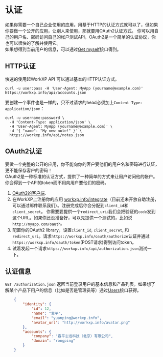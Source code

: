# 认证
如果你需要一个自己企业使用的应用，用基于HTTP的认证方式就可以了，但如果你要做一个公开的应用，让别人来使用，那就要用OAuth2认证方式。
你可以用自己的用户名、密码访问自己的帐户测试API，OAuth2是一个简单的认证协议，你也可以很快的了解并使用它。  
如果想得到当前用户的信息，可以通过[Get myself](https://github.com/yuanping/workxp-api/blob/master/sections/users.md#get-user)接口得到。

## HTTP认证
快速的使用起WorkXP API 可以通过基本的HTTP认证方式。
```shell
curl -u user:pass -H 'User-Agent: MyApp (yourname@example.com)' https://workxp.info/api/accounts.json
```

要创建一个事件也是一样的，只不过请求的head必须加上`Content-Type: application/json`：  

```shell
curl -u username:password \
  -H 'Content-Type: application/json' \
  -H 'User-Agent: MyApp (yourname@example.com)' \
  -d '{ "name": "My new note!" }' \
  https://workxp.info/api/notes.json
```

## OAuth2认证
要做一个完整的公开的应用，你不能向你的客户要他们的用户名和密码进行认证，更不能保存客户的密码！  
OAuth2是一种标准的认证方式，提供了一种简单的方式来让用户访问他的帐户。你会得到一个API的token而不用向用户要他们的密码。

1. [OAuth2的客户端](http://oauth.net/code/).
2. 在WorkXP上注册你的应用 [workxp.info/integrate](https://workxp.info/integrate)（目前还未开放自助注册，可以通过邮件联系我们）。注册完成后你会分配到`client_id`和`client_secret`。
你需要要提供一个`redirect_uri`:我们会把验证的`code`发到这个URL。如果你还没准备好，可以先提供一个测试的，比如说 `http://myapp.com/oauth`。
3. 配置你的OAuth2 library，设置`client_id`, `client_secret`, 和 `redirect_uri`。请求`https://workxp.info/oauth/authorize`认证并通过 `https://workxp.info/oauth/token`(POST请求)得到访问token。
4. 试着发起一个请求`https://workxp.info/api/authorization.json`测试一下。


## 认证信息
`GET /authorization.json` 返回当前登录用户的基本信息和产品列表，如果想了解某个产品下用户的信息（比如是否是管理员等）通过[Users](https://github.com/yuanping/workxp-api/blob/master/sections/users.md)接口获得。

```json
	{
		"identity": {
			"id": 12,
			"name": "袁平",
			"email": "yuanping@workxp.info",
			"avatar_url": "http://workxp.info/avatar.png"
		},
		"accounts": {
			"company": "容平志远科技（北京）有限公司", 
			"domain": "rongping"
		}
	}
```